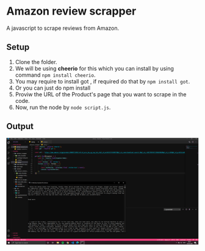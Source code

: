 # Amazon review scrapper

A javascript to scrape reviews from Amazon.

## Setup
1. Clone the folder.  
2. We will be using **cheerio** for this which you can install by using command ```npm install cheerio```. 
3. You may require to install got , if required do that by ```npm install got```. 
4. Or you can just do npm install
5. Proviw the URL of the Product's page that you want to scrape in the code.
6. Now, run the node by ```node script.js```.

## Output
![output-img](https://github.com/SANKET7738/random/blob/master/amazon_reviews_scrapper/output-img/output.png)
